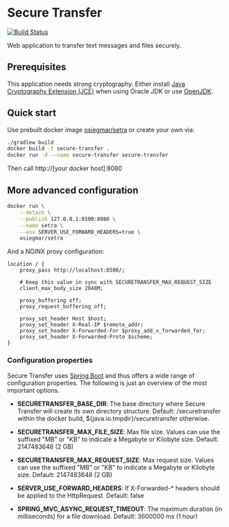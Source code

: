 # Secure Transfer

[![Build Status](https://api.travis-ci.org/osiegmar/setra.svg)](https://travis-ci.org/osiegmar/setra)

Web application to transfer text messages and files securely.


## Prerequisites

This application needs strong cryptography. Either install
[Java Cryptography Extension (JCE)](http://www.oracle.com/technetwork/java/javase/downloads/jce8-download-2133166.html)
when using Oracle JDK or use [OpenJDK](http://openjdk.java.net).


## Quick start

Use prebuilt docker image [osiegmar/setra](https://hub.docker.com/r/osiegmar/setra/) or create
your own via:


```sh
./gradlew build
docker build -t secure-transfer .
docker run -d --name secure-transfer secure-transfer
```

Then call http://[your docker host]:8080


## More advanced configuration

```sh
docker run \
    --detach \
    --publish 127.0.0.1:8500:8080 \
    --name setra \
    --env SERVER_USE_FORWARD_HEADERS=true \
    osiegmar/setra
```

And a NGINX proxy configuration:

```
location / {
    proxy_pass http://localhost:8500/;

    # Keep this value in sync with SECURETRANSFER_MAX_REQUEST_SIZE
    client_max_body_size 2048M;

    proxy_buffering off;
    proxy_request_buffering off;

    proxy_set_header Host $host;
    proxy_set_header X-Real-IP $remote_addr;
    proxy_set_header X-Forwarded-For $proxy_add_x_forwarded_for;
    proxy_set_header X-Forwarded-Proto $scheme;
}
```

### Configuration properties

Secure Transfer uses [Spring Boot](https://projects.spring.io/spring-boot/) and thus offers a
wide range of configuration properties. The following is just an overview of the most important
options.


* **SECURETRANSFER_BASE_DIR**:
  The base directory where Secure Transfer will create its own directory structure.
  Default: /securetransfer within the docker build, ${java.io.tmpdir}/securetransfer otherwise.

* **SECURETRANSFER_MAX_FILE_SIZE**:
  Max file size. Values can use the suffixed "MB" or "KB" to indicate a Megabyte or Kilobyte size.
  Default: 2147483648 (2 GB)

* **SECURETRANSFER_MAX_REQUEST_SIZE**:
  Max request size. Values can use the suffixed "MB" or "KB" to indicate a Megabyte or Kilobyte
  size.
  Default: 2147483648 (2 GB)

* **SERVER_USE_FORWARD_HEADERS**:
  If X-Forwarded-* headers should be applied to the HttpRequest.
  Default: false

* **SPRING_MVC_ASYNC_REQUEST_TIMEOUT**:
  The maximum duration (in milliseconds) for a file download.
  Default: 3600000 ms (1 hour)
